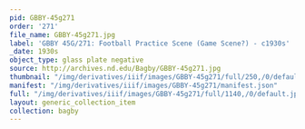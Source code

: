 ```yaml
---
pid: GBBY-45g271
order: '271'
file_name: GBBY-45g271.jpg
label: 'GBBY 45G/271: Football Practice Scene (Game Scene?) - c1930s'
_date: 1930s
object_type: glass plate negative
source: http://archives.nd.edu/Bagby/GBBY-45g271.jpg
thumbnail: "/img/derivatives/iiif/images/GBBY-45g271/full/250,/0/default.jpg"
manifest: "/img/derivatives/iiif/images/GBBY-45g271/manifest.json"
full: "/img/derivatives/iiif/images/GBBY-45g271/full/1140,/0/default.jpg"
layout: generic_collection_item
collection: bagby
---
```

